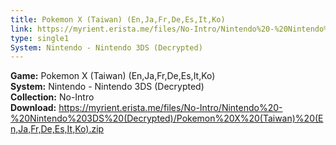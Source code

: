 ```yaml
---
title: Pokemon X (Taiwan) (En,Ja,Fr,De,Es,It,Ko)
link: https://myrient.erista.me/files/No-Intro/Nintendo%20-%20Nintendo%203DS%20(Decrypted)/Pokemon%20X%20(Taiwan)%20(En,Ja,Fr,De,Es,It,Ko).zip
type: single1
System: Nintendo - Nintendo 3DS (Decrypted)
---
```

<b>Game:</b> Pokemon X (Taiwan) (En,Ja,Fr,De,Es,It,Ko)<br>
<b>System:</b> Nintendo - Nintendo 3DS (Decrypted)<br>
<b>Collection:</b> No-Intro<br>
<b>Download:</b> https://myrient.erista.me/files/No-Intro/Nintendo%20-%20Nintendo%203DS%20(Decrypted)/Pokemon%20X%20(Taiwan)%20(En,Ja,Fr,De,Es,It,Ko).zip